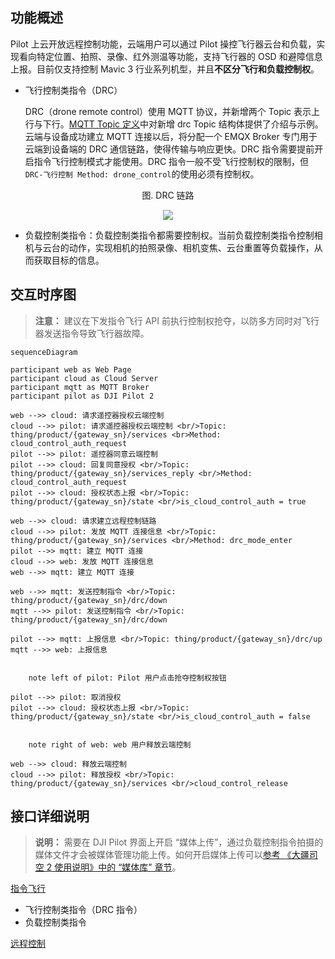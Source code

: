 ## 功能概述 

Pilot 上云开放远程控制功能，云端用户可以通过 Pilot 操控飞行器云台和负载，实现看向特定位置、拍照、录像、红外测温等功能，支持飞行器的 OSD 和避障信息上报。目前仅支持控制 Mavic 3 行业系列机型，并且**不区分飞行和负载控制权**。

* 飞行控制类指令（DRC）
  
  DRC（drone remote control）使用 MQTT 协议，并新增两个 Topic 表示上行与下行。[MQTT Topic 定义](https://developer.dji.com/doc/cloud-api-tutorial/cn/api-reference/dock-to-cloud/mqtt/topic-definition.html)中对新增 drc Topic 结构体提供了介绍与示例。云端与设备成功建立 MQTT 连接以后，将分配一个 EMQX Broker 专门用于云端到设备端的 DRC 通信链路，使得传输与响应更快。DRC 指令需要提前开启指令飞行控制模式才能使用。DRC 指令一般不受飞行控制权的限制，但 `DRC-飞行控制 Method: drone_control`的使用必须有控制权。

<div>
<div div style="text-align: center"><p>图. DRC 链路</p></div>
<div align=center>
<img src="https://terra-1-g.djicdn.com/71a7d383e71a4fb8887a310eb746b47f/cloudapi/v1.4/DRC-link.png" style="width:auto"/>
</div></div>

* 负载控制类指令：负载控制类指令都需要控制权。当前负载控制类指令控制相机与云台的动作，实现相机的拍照录像、相机变焦、云台重置等负载操作，从而获取目标的信息。


## 交互时序图

> **注意：** 建议在下发指令飞行 API 前执行控制权抢夺，以防多方同时对飞行器发送指令导致飞行器故障。

```mermaid
sequenceDiagram

participant web as Web Page
participant cloud as Cloud Server
participant mqtt as MQTT Broker
participant pilot as DJI Pilot 2

web -->> cloud: 请求遥控器授权云端控制
cloud -->> pilot: 请求遥控器授权云端控制 <br/>Topic: thing/product/{gateway_sn}/services <br>Method: cloud_control_auth_request
pilot -->> pilot: 遥控器同意云端控制
pilot -->> cloud: 回复同意授权 <br/>Topic: thing/product/{gateway_sn}/services_reply <br/>Method: cloud_control_auth_request
pilot -->> cloud: 授权状态上报 <br/>Topic: thing/product/{gateway_sn}/state <br/>is_cloud_control_auth = true

web -->> cloud: 请求建立远程控制链路
cloud -->> pilot: 发放 MQTT 连接信息 <br/>Topic: thing/product/{gateway_sn}/services <br/>Method: drc_mode_enter
pilot -->> mqtt: 建立 MQTT 连接
cloud -->> web: 发放 MQTT 连接信息
web -->> mqtt: 建立 MQTT 连接

web -->> mqtt: 发送控制指令 <br/>Topic: thing/product/{gateway_sn}/drc/down
mqtt -->> pilot: 发送控制指令 <br/>Topic: thing/product/{gateway_sn}/drc/down

pilot -->> mqtt: 上报信息 <br/>Topic: thing/product/{gateway_sn}/drc/up
mqtt -->> web: 上报信息


    note left of pilot: Pilot 用户点击抢夺控制权按钮

pilot -->> pilot: 取消授权
pilot -->> cloud: 授权状态上报 <br/>Topic: thing/product/{gateway_sn}/state <br/>is_cloud_control_auth = false


    note right of web: web 用户释放云端控制

web -->> cloud: 释放云端控制
cloud -->> pilot: 释放授权 <br/>Topic: thing/product/{gateway_sn}/services <br/>cloud_control_release
```

## 接口详细说明

> **说明：** 需要在 DJI Pilot 界面上开启 “媒体上传”，通过负载控制指令拍摄的媒体文件才会被媒体管理功能上传。如何开启媒体上传可以[参考 《大疆司空 2 使用说明》中的 “媒体库” 章节](https://fh.dji.com/user-manual/cn/media-files.html)。

[指令飞行](https://developer.dji.com/doc/cloud-api-tutorial/cn/api-reference/pilot-to-cloud/mqtt/rc-pro/drc.html)

* 飞行控制类指令（DRC 指令）
* 负载控制类指令

[远程控制](https://developer.dji.com/doc/cloud-api-tutorial/cn/api-reference/pilot-to-cloud/mqtt/rc-pro/remote-control.html)
